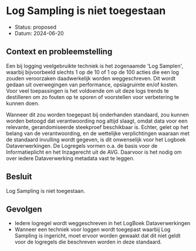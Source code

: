 # Log Sampling is niet toegestaan

- Status: proposed
- Datum: 2024-06-20


## Context en probleemstelling

Een bij logging veelgebruikte techniek is het zogenaamde 'Log Samplen', waarbij bijvoorbeeld slechts 1 op de 10 of 1 op de 100 acties die een log zouden veroorzaken daadwerkelijk worden weggeschreven. Dit wordt gedaan uit overwegingen van performance, opslagruimte en/of kosten. Voor veel toepassingen is het voldoende om uit deze logs trends te destilleren om zo fouten op te sporen of voorstellen voor verbetering te kunnen doen.

Wanneer dit zou worden toegepast bij onderhanden standaard, zou kunnen worden betoogd dat verantwoording nog altijd slaagt, omdat data voor een relevante, gerandomiseerde steekproef beschikbaar is. Echter, gelet op het belang van de verantwoording, en de wettelijke verplichtingen waaraan met de standaard invulling wordt gegeven, is dit onwenselijk voor het Logboek Dataverwerkingen. De Logregels vormen o.a. de basis voor de Informatieplicht en het Inzagerecht uit de AVG. Daarvoor is het nodig om over iedere Dataverwerking metadata vast te leggen.


## Besluit

Log Sampling is niet toegestaan.


## Gevolgen

- Iedere logregel wordt weggeschreven in het LogBoek Dataverwerkingen
- Wanneer een techniek voor loggen wordt toegepast waarbij Log Sampling is ingericht, moet ervoor worden gewaakt dat dit niet geldt voor de logregels die beschreven worden in deze standaard.
